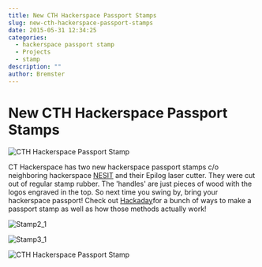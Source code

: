 ```yaml
---
title: New CTH Hackerspace Passport Stamps
slug: new-cth-hackerspace-passport-stamps
date: 2015-05-31 12:34:25
categories:
  - hackerspace passport stamp
  - Projects
  - stamp
description: ""
author: Bremster
---
```


# New CTH Hackerspace Passport Stamps

![CTH Hackerspace Passport Stamp](/uploads/2015/10/Stamp1_3.jpg)

CT Hackerspace has two new hackerspace passport stamps c/o neighboring hackerspace [NESIT](http://www.nesit.org/) and their Epilog laser cutter. They were cut out of regular stamp rubber. The 'handles' are just pieces of wood with the logos engraved in the top. So next time you swing by, bring your hackerspace passport! Check out [Hackaday](http://hackaday.com/2015/05/22/how-to-making-a-hackerspace-passport-stamp/ )for a bunch of ways to make a passport stamp as well as how those methods actually work!

![Stamp2_1](/uploads/2015/10/Stamp2_1.jpg)

![Stamp3_1](/uploads/2015/10/Stamp3_1.jpg)

![CTH Hackerspace Passport Stamp](/uploads/2015/10/Stamp1_0.jpg)
